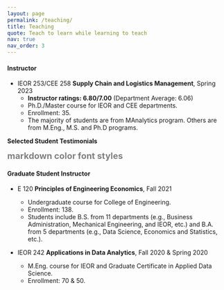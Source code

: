 ```yaml
---
layout: page
permalink: /teaching/
title: Teaching
quote: Teach to learn while learning to teach
nav: true
nav_order: 3
---
```


#### Instructor

- IEOR 253/CEE 258 **Supply Chain and Logistics Management**, Spring 2023
  - __Instructor ratings: 6.80/7.00__ (Department Average: 6.06)
  - Ph.D./Master course for IEOR and CEE departments.
  - Enrollment: 35.
  - The majority of students are from MAnalytics program. Others are from M.Eng., M.S. and Ph.D programs.


**Selected Student Testimonials**
  <!-- > - I really learn a lot from this course. This is the best course I have ever taken in industry engineering. Maybe I won't give up it if I take this course earlier.
  > - Notes are fairly well organized and detailed. I liked that there was separate written lecture notes that was a lot more detailed as compared to the lecture slides which helps with understanding on technical details.
  > - She creates very straightforward and creative slides that help understand the topic faster and easier. I also appreciate how she elaborates each example.
  > - Instructor Yunduan always encouraged questions and explained the answers in detail.
  > - Yunduan is great! Always willing to listen to students' feedback and make reasonable adjustments accordingly. -->
  <span style="color:grey;font-weight:700;font-size:20px">
      markdown color font styles
  </span>

#### Graduate Student Instructor

- E 120 **Principles of Engineering Economics**, Fall 2021
  - Undergraduate course for College of Engineering.
  - Enrollment: 138.
  - Students include B.S. from 11 departments (e.g., Business Administration, Mechanical Engineering, and
IEOR, etc.) and B.A. from 5 departments (e.g., Data Science, Economics and Statistics, etc.).

- IEOR 242 **Applications in Data Analytics**, Fall 2020 & Spring 2020
  - M.Eng. course for IEOR and Graduate Certificate in Applied Data Science.
  - Enrollment: 70 & 50.
